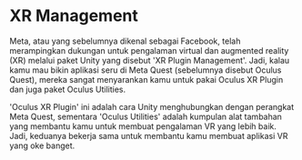 # XR Management

Meta, atau yang sebelumnya dikenal sebagai Facebook, telah merampingkan dukungan untuk pengalaman virtual dan augmented reality (XR) melalui paket Unity yang disebut 'XR Plugin Management'. Jadi, kalau kamu mau bikin aplikasi seru di Meta Quest (sebelumnya disebut Oculus Quest), mereka sangat menyarankan kamu untuk pakai Oculus XR Plugin dan juga paket Oculus Utilities.

'Oculus XR Plugin' ini adalah cara Unity menghubungkan dengan perangkat Meta Quest, sementara 'Oculus Utilities' adalah kumpulan alat tambahan yang membantu kamu untuk membuat pengalaman VR yang lebih baik. Jadi, keduanya bekerja sama untuk membantu kamu membuat aplikasi VR yang oke banget.
